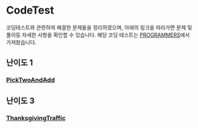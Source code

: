 # CodeTest
코딩테스트와 관련하여 해결한 문제들을 정리하였으며, 아래의 링크을 따라가면 문제 및 풀이등 자세한 사항을 확인할 수 있습니다.
해당 코딩 테스트는 [PROGRAMMERS](<https://programmers.co.kr/>)에서 가져왔습니다.

## 난이도 1
### [PickTwoAndAdd](<https://github.com/foryourself83/CodeTest/blob/main/C++/PickTwoAndAdd/README.md#picktwoandadd>)

## 난이도 3
### [ThanksgivingTraffic](<https://github.com/foryourself83/CodeTest/tree/main/C%2B%2B/ThanksgivingTraffic#thanksgivingtraffic>)
